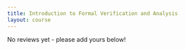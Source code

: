 ```yaml
---
title: Introduction to Formal Verification and Analysis 
layout: course
---
```


No reviews yet - please add yours below!


